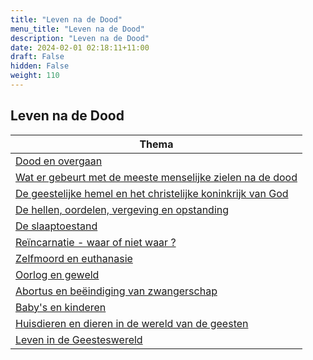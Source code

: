 ```yaml
---
title: "Leven na de Dood"
menu_title: "Leven na de Dood"
description: "Leven na de Dood"
date: 2024-02-01 02:18:11+11:00
draft: False
hidden: False
weight: 110
---
```

## Leven na de Dood

| **Thema**
|---
| [Dood en overgaan](/11-nl-life-after-death/11-1-nl-death-and-passing-over/)
| [Wat er gebeurt met de meeste menselijke zielen na de dood](/11-nl-life-after-death/11-2-nl-what-happens-after-death/)
| [De geestelijke hemel en het christelijke koninkrijk van God](/11-nl-life-after-death/11-3-nl-heavens-and-christian-kingdom-of-god/)
| [De hellen, oordelen, vergeving en opstanding](/11-nl-life-after-death/11-4-nl-hells-judgements-forgiveness-resurrection/)
| [De slaaptoestand](/11-nl-life-after-death/11-5-nl-sleeping-state/)
| [Reïncarnatie - waar of niet waar ?](/11-nl-life-after-death/11-6-nl-reincarnation-true-or-false/)
| [Zelfmoord en euthanasie](/11-nl-life-after-death/11-7-nl-suicide-and-assisted-suicide/)
| [Oorlog en geweld](/11-nl-life-after-death/11-8-nl-war-and-violence/)
| [Abortus en beëindiging van zwangerschap](/11-nl-life-after-death/11-9-nl-abortion-and-termination-of-pregnancy/)
| [Baby's en kinderen](/11-nl-life-after-death/11-10-nl-babies-and-children/)
| [Huisdieren en dieren in de wereld van de geesten](/11-nl-life-after-death/11-11-nl-animals-in-spiritual-world/)
| [Leven in de Geesteswereld](/11-nl-life-after-death/11-12-nl-life-in-spirit-world/)
